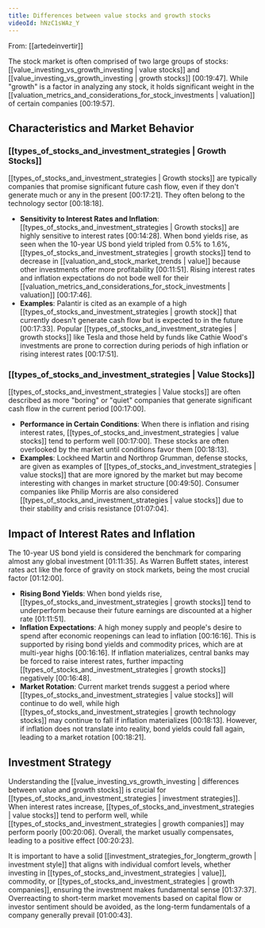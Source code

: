 ```yaml
---
title: Differences between value stocks and growth stocks
videoId: hNzC1sWAz_Y
---
```


From: [[artedeinvertir]] <br/> 

The stock market is often comprised of two large groups of stocks: [[value_investing_vs_growth_investing | value stocks]] and [[value_investing_vs_growth_investing | growth stocks]] <a class="yt-timestamp" data-t="00:19:47">[00:19:47]</a>. While "growth" is a factor in analyzing any stock, it holds significant weight in the [[valuation_metrics_and_considerations_for_stock_investments | valuation]] of certain companies <a class="yt-timestamp" data-t="00:19:57">[00:19:57]</a>.

## Characteristics and Market Behavior

### [[types_of_stocks_and_investment_strategies | Growth Stocks]]
[[types_of_stocks_and_investment_strategies | Growth stocks]] are typically companies that promise significant future cash flow, even if they don't generate much or any in the present <a class="yt-timestamp" data-t="00:17:21">[00:17:21]</a>. They often belong to the technology sector <a class="yt-timestamp" data-t="00:18:18">[00:18:18]</a>.

*   **Sensitivity to Interest Rates and Inflation**: [[types_of_stocks_and_investment_strategies | Growth stocks]] are highly sensitive to interest rates <a class="yt-timestamp" data-t="00:14:28">[00:14:28]</a>. When bond yields rise, as seen when the 10-year US bond yield tripled from 0.5% to 1.6%, [[types_of_stocks_and_investment_strategies | growth stocks]] tend to decrease in [[valuation_and_stock_market_trends | value]] because other investments offer more profitability <a class="yt-timestamp" data-t="00:11:51">[00:11:51]</a>. Rising interest rates and inflation expectations do not bode well for their [[valuation_metrics_and_considerations_for_stock_investments | valuation]] <a class="yt-timestamp" data-t="00:17:46">[00:17:46]</a>.
*   **Examples**: Palantir is cited as an example of a high [[types_of_stocks_and_investment_strategies | growth stock]] that currently doesn't generate cash flow but is expected to in the future <a class="yt-timestamp" data-t="00:17:33">[00:17:33]</a>. Popular [[types_of_stocks_and_investment_strategies | growth stocks]] like Tesla and those held by funds like Cathie Wood's investments are prone to correction during periods of high inflation or rising interest rates <a class="yt-timestamp" data-t="00:17:51">[00:17:51]</a>.

### [[types_of_stocks_and_investment_strategies | Value Stocks]]
[[types_of_stocks_and_investment_strategies | Value stocks]] are often described as more "boring" or "quiet" companies that generate significant cash flow in the current period <a class="yt-timestamp" data-t="00:17:00">[00:17:00]</a>.

*   **Performance in Certain Conditions**: When there is inflation and rising interest rates, [[types_of_stocks_and_investment_strategies | value stocks]] tend to perform well <a class="yt-timestamp" data-t="00:17:00">[00:17:00]</a>. These stocks are often overlooked by the market until conditions favor them <a class="yt-timestamp" data-t="00:18:13">[00:18:13]</a>.
*   **Examples**: Lockheed Martin and Northrop Grumman, defense stocks, are given as examples of [[types_of_stocks_and_investment_strategies | value stocks]] that are more ignored by the market but may become interesting with changes in market structure <a class="yt-timestamp" data-t="00:49:50">[00:49:50]</a>. Consumer companies like Philip Morris are also considered [[types_of_stocks_and_investment_strategies | value stocks]] due to their stability and crisis resistance <a class="yt-timestamp" data-t="01:07:04">[01:07:04]</a>.

## Impact of Interest Rates and Inflation

The 10-year US bond yield is considered the benchmark for comparing almost any global investment <a class="yt-timestamp" data-t="01:11:35">[01:11:35]</a>. As Warren Buffett states, interest rates act like the force of gravity on stock markets, being the most crucial factor <a class="yt-timestamp" data-t="01:12:00">[01:12:00]</a>.

*   **Rising Bond Yields**: When bond yields rise, [[types_of_stocks_and_investment_strategies | growth stocks]] tend to underperform because their future earnings are discounted at a higher rate <a class="yt-timestamp" data-t="01:11:51">[01:11:51]</a>.
*   **Inflation Expectations**: A high money supply and people's desire to spend after economic reopenings can lead to inflation <a class="yt-timestamp" data-t="00:16:16">[00:16:16]</a>. This is supported by rising bond yields and commodity prices, which are at multi-year highs <a class="yt-timestamp" data-t="00:16:16">[00:16:16]</a>. If inflation materializes, central banks may be forced to raise interest rates, further impacting [[types_of_stocks_and_investment_strategies | growth stocks]] negatively <a class="yt-timestamp" data-t="00:16:48">[00:16:48]</a>.
*   **Market Rotation**: Current market trends suggest a period where [[types_of_stocks_and_investment_strategies | value stocks]] will continue to do well, while high [[types_of_stocks_and_investment_strategies | growth technology stocks]] may continue to fall if inflation materializes <a class="yt-timestamp" data-t="00:18:13">[00:18:13]</a>. However, if inflation does not translate into reality, bond yields could fall again, leading to a market rotation <a class="yt-timestamp" data-t="00:18:21">[00:18:21]</a>.

## Investment Strategy

Understanding the [[value_investing_vs_growth_investing | differences between value and growth stocks]] is crucial for [[types_of_stocks_and_investment_strategies | investment strategies]]. When interest rates increase, [[types_of_stocks_and_investment_strategies | value stocks]] tend to perform well, while [[types_of_stocks_and_investment_strategies | growth companies]] may perform poorly <a class="yt-timestamp" data-t="00:20:06">[00:20:06]</a>. Overall, the market usually compensates, leading to a positive effect <a class="yt-timestamp" data-t="00:20:23">[00:20:23]</a>.

It is important to have a solid [[investment_strategies_for_longterm_growth | investment style]] that aligns with individual comfort levels, whether investing in [[types_of_stocks_and_investment_strategies | value]], commodity, or [[types_of_stocks_and_investment_strategies | growth companies]], ensuring the investment makes fundamental sense <a class="yt-timestamp" data-t="01:37:37">[01:37:37]</a>. Overreacting to short-term market movements based on capital flow or investor sentiment should be avoided, as the long-term fundamentals of a company generally prevail <a class="yt-timestamp" data-t="01:00:43">[01:00:43]</a>.